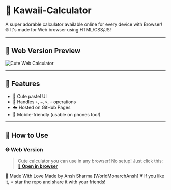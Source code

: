 # 💖 Kawaii-Calculator

A super adorable calculator available online for every device with Browser! 🌐 It's made for Web browser using HTML/CSS/JS!

---

## 🌟 Web Version Preview

![Cute Web Calculator](./screenshot.png)

---

## 🧮 Features

- 🌈 Cute pastel UI
- 🧠 Handles `+`, `−`, `×`, `÷` operations
- ☁️ Hosted on GitHub Pages
- 📱 Mobile-friendly (usable on phones too!)

---

## 🚀 How to Use

### 🌐 Web Version
> Cute calculator you can use in any browser! No setup! Just click this:  
**[🔗 Open in browser](https://worldmonarchansh.github.io/Kawaii-Calculator/)**

🌷 Made With Love
Made by Ansh Sharma [WorldMonarchAnsh] 💗
If you like it, ⭐ star the repo and share it with your friends!
